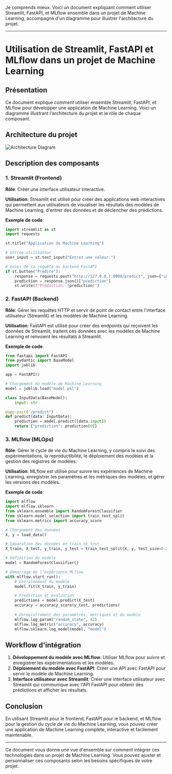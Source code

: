 Je comprends mieux. Voici un document expliquant comment utiliser Streamlit, FastAPI, et MLflow ensemble dans un projet de Machine Learning, accompagné d'un diagramme pour illustrer l'architecture du projet.

---

# Utilisation de Streamlit, FastAPI et MLflow dans un projet de Machine Learning

## Présentation

Ce document explique comment utiliser ensemble Streamlit, FastAPI, et MLflow pour développer une application de Machine Learning. Voici un diagramme illustrant l'architecture du projet et le rôle de chaque composant.

## Architecture du projet

![Architecture Diagram](https://i.imgur.com/OG3v5j4.png)

## Description des composants

### 1. Streamlit (Frontend)

**Rôle**: Créer une interface utilisateur interactive.

**Utilisation**: Streamlit est utilisé pour créer des applications web interactives qui permettent aux utilisateurs de visualiser les résultats des modèles de Machine Learning, d'entrer des données et de déclencher des prédictions.

**Exemple de code**:
```python
import streamlit as st
import requests

st.title("Application de Machine Learning")

# Entrée utilisateur
user_input = st.text_input("Entrez une valeur:")

# Envoi de la requête au backend FastAPI
if st.button("Prédire"):
    response = requests.post("http://127.0.0.1:8000/predict", json={"input": user_input})
    prediction = response.json()["prediction"]
    st.write(f"Prédiction: {prediction}")
```

### 2. FastAPI (Backend)

**Rôle**: Gérer les requêtes HTTP et servir de point de contact entre l'interface utilisateur (Streamlit) et les modèles de Machine Learning.

**Utilisation**: FastAPI est utilisé pour créer des endpoints qui reçoivent les données de Streamlit, traitent ces données avec les modèles de Machine Learning et renvoient les résultats à Streamlit.

**Exemple de code**:
```python
from fastapi import FastAPI
from pydantic import BaseModel
import joblib

app = FastAPI()

# Chargement du modèle de Machine Learning
model = joblib.load("model.pkl")

class InputData(BaseModel):
    input: str

@app.post("/predict")
def predict(data: InputData):
    prediction = model.predict([data.input])
    return {"prediction": prediction[0]}
```

### 3. MLflow (MLOps)

**Rôle**: Gérer le cycle de vie du Machine Learning, y compris le suivi des expérimentations, la reproductibilité, le déploiement des modèles et la gestion des registres de modèles.

**Utilisation**: MLflow est utilisé pour suivre les expériences de Machine Learning, enregistrer les paramètres et les métriques des modèles, et gérer les versions des modèles.

**Exemple de code**:
```python
import mlflow
import mlflow.sklearn
from sklearn.ensemble import RandomForestClassifier
from sklearn.model_selection import train_test_split
from sklearn.metrics import accuracy_score

# Chargement des données
X, y = load_data()

# Séparation des données en train et test
X_train, X_test, y_train, y_test = train_test_split(X, y, test_size=0.2, random_state=42)

# Définition du modèle
model = RandomForestClassifier()

# Démarrage de l'expérience MLflow
with mlflow.start_run():
    # Entraînement du modèle
    model.fit(X_train, y_train)

    # Prédiction et évaluation
    predictions = model.predict(X_test)
    accuracy = accuracy_score(y_test, predictions)
    
    # Enregistrement des paramètres, métriques et du modèle
    mlflow.log_param("random_state", 42)
    mlflow.log_metric("accuracy", accuracy)
    mlflow.sklearn.log_model(model, "model")
```

## Workflow d'intégration

1. **Développement du modèle avec MLflow**: Utiliser MLflow pour suivre et enregistrer les expérimentations et les modèles.
2. **Déploiement du modèle avec FastAPI**: Créer une API avec FastAPI pour servir le modèle de Machine Learning.
3. **Interface utilisateur avec Streamlit**: Créer une interface utilisateur avec Streamlit qui communique avec l'API FastAPI pour obtenir des prédictions et afficher les résultats.

## Conclusion

En utilisant Streamlit pour le frontend, FastAPI pour le backend, et MLflow pour la gestion du cycle de vie du Machine Learning, vous pouvez créer une application de Machine Learning complète, interactive et facilement maintenable.

---

Ce document vous donne une vue d'ensemble sur comment intégrer ces technologies dans un projet de Machine Learning. Vous pouvez ajuster et personnaliser ces composants selon les besoins spécifiques de votre projet.
